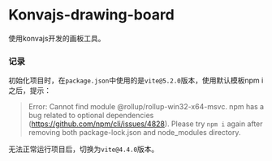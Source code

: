 # Konvajs-drawing-board

使用konvajs开发的画板工具。

### 记录

初始化项目时，在`package.json`中使用的是`vite@5.2.0`版本，使用默认模板npm i 之后，提示：

> Error: Cannot find module @rollup/rollup-win32-x64-msvc. npm has a bug related to optional dependencies (https://github.com/npm/cli/issues/4828). Please try `npm i` again after removing both package-lock.json and node_modules directory.

无法正常运行项目后，切换为`vite@4.4.0`版本。
